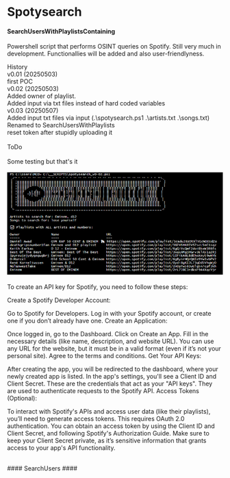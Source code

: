 # Spotysearch

#### SearchUsersWithPlaylistsContaining ####
Powershell script that performs OSINT queries on Spotify.
Still very much in development. Functionallies will be added and also user-friendlyness.

History<br>
v0.01 (20250503)<br>
 first POC<br>
v0.02 (20250503)<br>
 Added owner of playlist. <br>
 Added input via txt files instead of hard coded variables<br>
v0.03 (20250507)<br>
 Added input txt files via input (.\spotysearch.ps1 .\artists.txt .\songs.txt)<br>
 Renamed to SearchUsersWithPlaylists <br>
 reset token after stupidly uploading it <br>
<br>
ToDo<br>
<br>
Some testing but that's it
 <br>
 <br>
![screenshot_v002](https://github.com/JeroenVanDenBosch/Spotysearch/blob/main/spotysearch_output_v002.png)
<br>
<br>
To create an API key for Spotify, you need to follow these steps:

Create a Spotify Developer Account:

Go to Spotify for Developers.
Log in with your Spotify account, or create one if you don’t already have one.
Create an Application:

Once logged in, go to the Dashboard.
Click on Create an App.
Fill in the necessary details (like name, description, and website URL). You can use any URL for the website, but it must be in a valid format (even if it’s not your personal site).
Agree to the terms and conditions.
Get Your API Keys:

After creating the app, you will be redirected to the dashboard, where your newly created app is listed.
In the app's settings, you'll see a Client ID and Client Secret.
These are the credentials that act as your "API keys". They are used to authenticate requests to the Spotify API.
Access Tokens (Optional):

To interact with Spotify's APIs and access user data (like their playlists), you’ll need to generate access tokens. This requires OAuth 2.0 authentication.
You can obtain an access token by using the Client ID and Client Secret, and following Spotify's Authorization Guide.
Make sure to keep your Client Secret private, as it’s sensitive information that grants access to your app's API functionality.


<br>
#### SearchUsers ####
<br>
